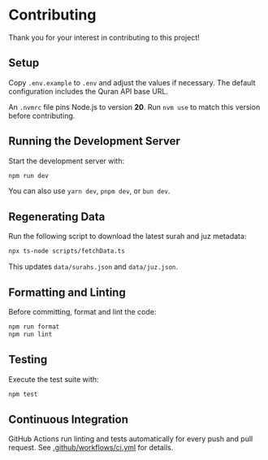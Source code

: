# Contributing

Thank you for your interest in contributing to this project!

## Setup

Copy `.env.example` to `.env` and adjust the values if necessary. The default configuration includes the Quran API base URL.

An `.nvmrc` file pins Node.js to version **20**. Run `nvm use` to match this version before contributing.

## Running the Development Server

Start the development server with:

```bash
npm run dev
```

You can also use `yarn dev`, `pnpm dev`, or `bun dev`.

## Regenerating Data

Run the following script to download the latest surah and juz metadata:

```bash
npx ts-node scripts/fetchData.ts
```

This updates `data/surahs.json` and `data/juz.json`.

## Formatting and Linting

Before committing, format and lint the code:

```bash
npm run format
npm run lint
```

## Testing

Execute the test suite with:

```bash
npm test
```

## Continuous Integration

GitHub Actions run linting and tests automatically for every push and pull request. See [.github/workflows/ci.yml](.github/workflows/ci.yml) for details.
